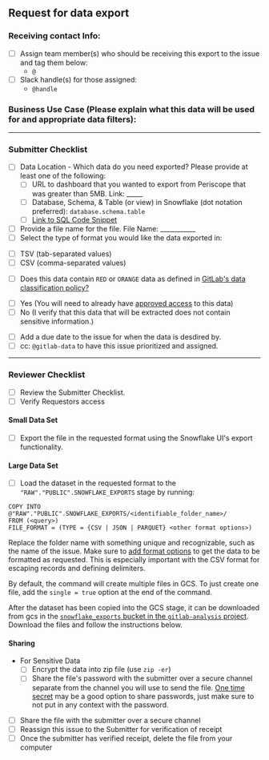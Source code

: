 ## Request for data export

### Receiving contact Info: 
* [ ] Assign team member(s) who should be receiving this export to the issue and tag them below:
  - `@`
* [ ] Slack handle(s) for those assigned: 
  - `@handle`

### Business Use Case (Please explain what this data will be used for and appropriate data filters): 

<!-- please describe what you will be doing with this data (where is it going, how will it be used, etc) -->

---

### Submitter Checklist
* [ ] Data Location - Which data do you need exported? Please provide at least one of the following:
  - [ ] URL to dashboard that you wanted to export from Periscope that was greater than 5MB. Link: _____ 
  - [ ] Database, Schema, & Table (or view) in Snowflake (dot notation preferred): `database.schema.table`
  - [ ] [Link to SQL Code Snippet](https://gitlab.com/gitlab-data/analytics/-/snippets/2108714)
* [ ]  Provide a file name for the file. File Name: ___________ 
* [ ]  Select the type of format you would like the data exported in: 
  - [ ] TSV (tab-separated values)
  - [ ] CSV (comma-separated values)
* [ ]  Does this data contain `RED` or `ORANGE` data as defined in [GitLab's data classification policy?](https://about.gitlab.com/handbook/engineering/security/data-classification-policy.html#data-classification-levels)
  - [ ] Yes (You will need to already have [approved access](https://about.gitlab.com/handbook/business-ops/it-ops-team/access-requests/) to this data) 
  - [ ] No (I verify that this data that will be extracted does not contain sensitive information.)
* [ ]  Add a due date to the issue for when the data is desdired by.
* [ ]  cc: `@gitlab-data` to have this issue prioritized and assigned.  

---

### Reviewer Checklist 
* [ ] Review the Submitter Checklist. 
* [ ] Verify Requestors access 

#### Small Data Set
* [ ] Export the file in the requested format using the Snowflake UI's export functionality.

#### Large Data Set
* [ ] Load the dataset in the requested format to the `"RAW"."PUBLIC".SNOWFLAKE_EXPORTS` stage by running:

```
COPY INTO @"RAW"."PUBLIC".SNOWFLAKE_EXPORTS/<identifiable_folder_name>/
FROM (<query>)
FILE_FORMAT = (TYPE = {CSV | JSON | PARQUET} <other format options>) 
```

Replace the folder name with something unique and recognizable, such as the name of the issue.  Make sure to [add format options](https://docs.snowflake.com/en/sql-reference/sql/copy-into-location.html#syntax) to get the data to be formatted as requested.  This is especially important with the CSV format for escaping records and defining delimiters.

By default, the command will create multiple files in GCS.  To just create one file, add the `single = true` option at the end of the command.

After the dataset has been copied into the GCS stage, it can be downloaded from gcs in the [`snowflake_exports` bucket in the `gitlab-analysis` project](https://console.cloud.google.com/storage/browser/snowflake_exports).  Download the files and follow the instructions below. 


#### Sharing
* For Sensitive Data
  - [ ] Encrypt the data into zip file (use `zip -er`)
  - [ ] Share the file's password with the submitter over a secure channel separate from the channel you will use to send the file.  [One time secret](https://onetimesecret.com/) may be a good option to share passwords, just make sure to not put in any context with the password. 
* [ ] Share the file with the submitter over a secure channel
* [ ] Reassign this issue to the Submitter for verification of receipt 
* [ ] Once the submitter has verified receipt, delete the file from your computer
